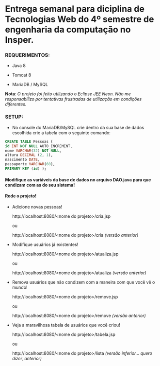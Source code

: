 # Entrega semanal para diciplina de Tecnologias Web do 4º semestre de engenharia da computação no Insper.

### REQUERIMENTOS:

* Java 8

* Tomcat 8

* MariaDB / MySQL

**Nota**: *O projeto foi feito utilizando o Eclipse JEE Neon. Não me responsabilizo por tentativas frustradas de utilização em condições diferentes.*

### SETUP:

* No console do MariaDB/MySQL crie dentro da sua base de dados escolhida crie a tabela com o seguinte comando:
```sql
CREATE TABLE Pessoas (
id INT NOT NULL AUTO_INCREMENT,
nome VARCHAR(32) NOT NULL,
altura DECIMAL (2, 1),
nascimento DATE,
passaporte VARCHAR(60),
PRIMARY KEY (id) );
```

#### Modifique as variáveis da base de dados no arquivo DAO.java para que condizam com as do seu sistema!

#### Rode o projeto!
  - Adicione novas pessoas!

    http://localhost:8080/\<nome do projeto>/cria.jsp

    ou

    http://localhost:8080/\<nome do projeto>/cria *(versão anterior)*

  - Modifique usuários já existentes!
    
    http://localhost:8080/\<nome do projeto>/atualiza.jsp
  
    ou
  
    http://localhost:8080/\<nome do projeto>/atualiza *(versão anterior)*

  - Remova usuários que não condizem com a maneira com que você vê o mundo!
    
    http://localhost:8080/\<nome do projeto>/remove.jsp
    
    ou
  
    http://localhost:8080/\<nome do projeto>/remove *(versão anterior)*

  - Veja a maravilhosa tabela de usuários que você criou!
    
    http://localhost:8080/\<nome do projeto>/tabela.jsp
    
    ou
  
    http://localhost:8080/\<nome do projeto>/lista *(versão inferior... quero dizer, anterior)*
